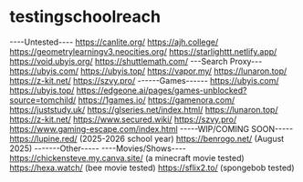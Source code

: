 # testingschoolreach
----Untested----
https://canlite.org/
https://ajh.college/
https://geometrylearningv3.neocities.org/
https://starlighttt.netlify.app/
https://void.ubyis.org/
https://shuttlemath.com/
---Search Proxy---
https://ubyis.com/
https://ubyis.top/
https://vapor.my/
https://lunaron.top/
https://z-kit.net/
https://szvy.pro/
------Games------
https://ubyis.com/
https://ubyis.top/
https://edgeone.ai/pages/games-unblocked?source=tomchild/
https://1games.io/
https://gamenora.com/
https://juststudy.uk/
https://glseries.net/index.html/
https://lunaron.top/
https://z-kit.net/
https://www.secured.wiki/
https://szvy.pro/
https://www.gaming-escape.com/index.html
-----WIP/COMING SOON-----
https://lupine.red/ (2025-2026 school year)
https://benrogo.net/ (August 2025)
-------Other-----
----Movies/Shows----
https://chickensteve.my.canva.site/ (a minecraft movie tested)
https://hexa.watch/ (bee movie tested)
https://sflix2.to/ (spongebob tested)
